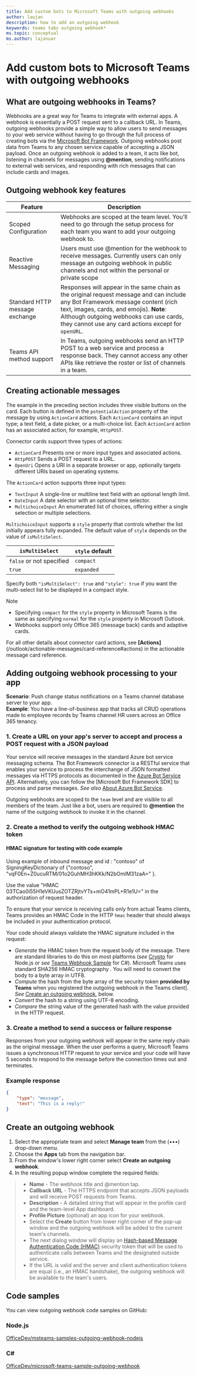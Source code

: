 ```yaml
---
title: Add custom bots to Microsoft Teams with outgoing webhooks
author: laujan
description: how to add an outgoing webhook
keywords: teams tabs outgoing webhook*
ms.topic: conceptual
ms.author: lajanuar
---
```

# Add custom bots to Microsoft Teams with outgoing webhooks

## What are outgoing webhooks in Teams?

Webhooks are a great way for Teams to integrate with external apps. A webhook is essentially a POST request sent to a callback URL. In Teams, outgoing webhooks provide a simple way to allow users to send messages to your web service without having to go through the full process of creating bots via the [Microsoft Bot Framework](https://dev.botframework.com/). Outgoing webhooks post data from Teams to any chosen service capable of accepting a JSON payload. Once an outgoing webhook is added to a team, it acts like bot, listening in channels for messages using **\@mention**, sending notifications to external web services, and responding with rich messages that can include cards and images.

## Outgoing webhook key features

| Feature | Description |
| ------- | ----------- |
| Scoped Configuration| Webhooks are scoped at the team level. You’ll need to go through the setup process for each team you want to add your outgoing webhook to. |
| Reactive Messaging| Users must use @mention for the webhook to receive messages. Currently users can only message an outgoing webhook in public channels and not within the personal or private scope |
|Standard HTTP message exchange|Responses will appear in the same chain as the original request message and can include any Bot Framework message content (rich text, images, cards, and emojis). **Note**: Although outgoing webhooks can use cards, they cannot use any card actions except for `openURL`.|
| Teams API method support|In Teams, outgoing webhooks send an HTTP POST to a web service and process a response back. They cannot access any other APIs like retrieve the roster or list of channels in a team.|

## Creating actionable messages

The example in the preceding section includes three visible buttons on the card. Each button is defined in the `potentialAction` property of the message by using `ActionCard` actions. Each `ActionCard` contains an input type; a text field, a date picker, or a multi-choice list. Each `ActionCard` action has an associated action, for example, `HttpPOST`.

Connector cards support three types of actions:

- `ActionCard` Presents one or more input types and associated actions.
- `HttpPOST` Sends a POST request to a URL.
- `OpenUri` Opens a URI in a separate browser or app, optionally targets different URIs based on operating systems.

The `ActionCard` action supports three input types:

- `TextInput` A single-line or multiline text field with an optional length limit.
- `DateInput` A date selector with an optional time selector.
- `MultichoiceInput` An enumerated list of choices, offering either a single selection or multiple selections.

`MultichoiceInput` supports a `style` property that controls whether the list initially appears fully expanded. The default value of `style` depends on the value of `isMultiSelect`.

| `isMultiSelect` | `style` default |
| --- | --- |
| `false` or not specified | `compact` |
| `true` | `expanded` |

Specify both `"isMultiSelect": true` and `"style": true` if you want the multi-select list to be displayed in a compact style.

> [!NOTE]
> * Specifying `compact` for the `style` property in Microsoft Teams is the same as specifying `normal` for the `style` property in Microsoft Outlook.
> * Webhooks support only Office 365 (message back) cards and adaptive cards.

For all other details about connector card actions, see **[Actions]**(/outlook/actionable-messages/card-reference#actions) in the actionable message card reference.

## Adding outgoing webhook processing to your app

**Scenario**: Push change status notifications on a Teams channel database server to your app.  
**Example**: You have a line-of-business app that tracks all CRUD operations made to employee records by Teams channel HR users across an Office 365 tenancy.

### 1. Create a URL on your app's server to accept and process a POST request with a JSON payload

Your service will receive messages in the standard Azure bot service messaging schema. The Bot Framework connector is a RESTful service that enables your service to process the interchange of JSON formatted messages via HTTPS protocols as documented in the [Azure Bot Service API](/bot-framework/rest-api/bot-framework-rest-connector-api-reference). Alternatively, you can follow the [Microsoft Bot Framework SDK] to process and parse messages. *See also*  [About Azure Bot Service](/azure/bot-service/bot-service-overview-introduction?view=azure-bot-service-4.0).

Outgoing webhooks are scoped to the `team` level and are visible to all members of the team. Just like a bot, users are required to **\@mention** the name of the outgoing webhook to invoke it in the channel.

### 2. Create a method to verify the outgoing webhook HMAC token

#### HMAC signature for testing with code example

Using example of inbound message and id : "contoso" of  SigningKeyDictionary of {"contoso", "vqF0En+Z0ucuRTM/01o2GuhMH3hKKk/N2bOmlM31zaA=" }.

Use the value "HMAC 03TCao0i55H1eVKUusZOTZRjtvYTs+mO41mPL+R1e1U=" in the authorization of request header.

To ensure that your service is receiving calls only from actual Teams clients, Teams provides an HMAC Code in the HTTP `hmac` header that should always be  included in your authentication protocol.

Your code should always validate the HMAC signature included in the request:

* *Generate* the HMAC token from the request body of the message. There are standard libraries to do this on most platforms (*see* [Crypto](https://nodejs.org/api/crypto.html#crypto_crypto) for Node.js or  *see* [Teams Webhook Sample](https://github.com/OfficeDev/microsoft-teams-sample-outgoing-webhook/blob/23eb61da5a18634d51c5247944843da9abed01b6/WebhookSampleBot/Models/AuthProvider.cs) for C\#). Microsoft Teams uses standard SHA256 HMAC cryptography . You will need to convert the body to a byte array in UTF8.
* *Compute* the hash from the byte array of the security token **provided by Teams** when you registered the outgoing webhook in the Teams client]. *See* [Create an outgoing webhook](#create-an-outgoing-webhook), below.
* *Convert* the hash to a string using UTF-8 encoding.
* *Compare* the string value of the generated hash with the value provided in the HTTP request.

### 3. Create a method to send a success or failure response

Responses from your outgoing webhook will appear in the same reply chain as the original message. When the user performs a query, Microsoft Teams issues a synchronous HTTP request to your service and your code will have 5 seconds to respond to the message before the connection times out and terminates.

### Example response

```json
{
    "type": "message",
    "text": "This is a reply!"
}
```

## Create an outgoing webhook

1. Select the appropriate team and select **Manage team** from the (&#8226;&#8226;&#8226;) drop-down menu.
1. Choose the **Apps** tab from the navigation bar.
1. From the window's lower right corner select **Create an outgoing webhook**.
1. In the resulting popup window complete the required fields:

>* **Name** - The webhook title and @mention tap.
>* **Callback URL** - The HTTPS endpoint that accepts JSON payloads and will receive POST requests from Teams.
>* **Description** - A detailed string that will appear in the profile card and the team-level App dashboard.
>* **Profile Picture** (optional) an app icon for your webhook.
>* Select the **Create** button from lower right corner of the pop-up window and the outgoing webhook will be added to the current team's channels.
>* The next dialog window will display an [Hash-based Message Authentication Code (HMAC)](https://security.stackexchange.com/questions/20129/how-and-when-do-i-use-hmac/20301) security token that will be used to authenticate calls between Teams and the designated outside service.
>* If the URL is valid and the server and client authentication tokens are equal (i.e., an HMAC handshake), the outgoing webhook will be available to the team's users.

## Code samples

You can view outgoing webhook code samples on GitHub:

### Node.js

[OfficeDev/msteams-samples-outgoing-webhook-nodejs](https://github.com/OfficeDev/msteams-samples-outgoing-webhook-nodejs)

### C\#

[OfficeDev/microsoft-teams-sample-outgoing-webhook](https://github.com/OfficeDev/microsoft-teams-sample-outgoing-webhook)
